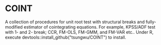 # COINT
A collection of procedures for unit root test with structural breaks and fully-modified estimator of cointegrating equations. For example, KPSS/ADF test with 1- and 2- break; CCR, FM-OLS, FM-GMM, and FM-VAR etc..
Under R, execute devtools::install_github("tsungwu/COINT") to install.

